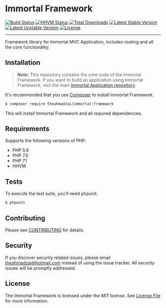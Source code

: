 # Immortal Framework

[![Build Status](https://travis-ci.org/theahmadzai/Immortal-Framework.svg?branch=master)](https://travis-ci.org/theahmadzai/Immortal-Framework)
[![HHVM Status](http://hhvm.h4cc.de/badge/theahmadzai/immortal-framework.svg?style=flat)](http://hhvm.h4cc.de/package/theahmadzai/immortal-framework)
[![Total Downloads](https://poser.pugx.org/theahmadzai/immortal-framework/downloads)](https://packagist.org/packages/theahmadzai/immortal-framework)
[![Latest Stable Version](https://poser.pugx.org/theahmadzai/immortal-framework/v/stable)](https://packagist.org/packages/theahmadzai/immortal-framework)
[![Latest Unstable Version](https://poser.pugx.org/theahmadzai/immortal-framework/v/unstable)](//packagist.org/packages/theahmadzai/immortal-framework)
[![License](https://poser.pugx.org/theahmadzai/immortal-framework/license)](https://packagist.org/packages/theahmadzai/immortal-framework)

-----------------------------------

Framework library for Immortal MVC Application, Includes routing and all the core functionality.

## Installation

> **Note:** This repository contains the core code of the Immortal Framework. If you want to build an application using Immortal Framework, visit the main [Immortal Application repository](https://github.com/theahmadzai/immortal-application).

It's recommended that you use [Composer](https://getcomposer.org/) to install Immortal Framework.

```bash
$ composer require theahmadzai/immortal-framework
```

This will install Immortal Framework and all required dependencies.

## Requirements

Supports the following versions of PHP.

- PHP 5.6
- PHP 7.0
- PHP 7.1
- HHVM

## Tests

To execute the test suite, you'll need phpunit.

```bash
$ phpunit
```

## Contributing

Please see [CONTRIBUTING](CONTRIBUTING.md) for details.

## Security

If you discover security related issues, please email theahmadzai@hotmail.com instead of using the issue tracker. All security issues will be promptly addressed.

## License

The Immortal Framework is licensed under the MIT license. See [License File](LICENSE.md) for more information.
